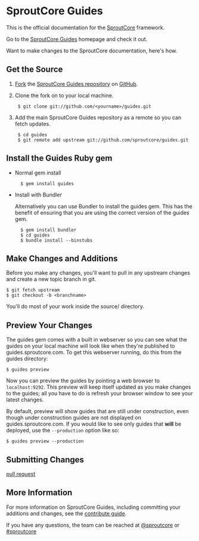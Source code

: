 SproutCore Guides
=================

This is the official documentation for the [SproutCore](http://www.sproutcore.com) framework.

Go to the [SproutCore Guides](http://guides.sproutcore.com) homepage and check it out.

Want to make changes to the SproutCore documentation, here's how.

## Get the Source

1. [Fork](https://help.github.com/articles/fork-a-repo) the [SproutCore Guides repository](https://github.com/sproutcore/guides) on [GitHub](http://github.com).

2. Clone the fork on to your local machine.

        $ git clone git://github.com/<yourname>/guides.git

3. Add the main SproutCore Guides repository as a remote so you can fetch updates.

        $ cd guides
        $ git remote add upstream git://github.com/sproutcore/guides.git

## Install the Guides Ruby gem

- Normal gem install

        $ gem install guides

- Install with Bundler

    Alternatively you can use Bundler to install the guides gem. This has the benefit of ensuring that you are using the correct version of the guides gem.

        $ gem install bundler
        $ cd guides
        $ bundle install --binstubs

## Make Changes and Additions

Before you make any changes, you'll want to pull in any upstream changes and create a new topic branch in git.

    $ git fetch upstream
    $ git checkout -b <branchname>

You'll do most of your work inside the source/ directory.

## Preview Your Changes

The guides gem comes with a built in webserver so you can see what the guides on your local machine will look like when they're published to guides.sproutcore.com. To get this webserver running, do this from the guides directory:

    $ guides preview

Now you can preview the guides by pointing a web browser to `localhost:9292`. This preview will keep itself updated as you make changes to the guides; all you have to do is refresh your browser window to see your latest changes.

By default, preview will show guides that are still under construction, even though under construction guides are not displayed on guides.sproutcore.com. If you would like to see only guides that **will** be deployed, use the `--production` option like so:

    $ guides preview --production

## Submitting Changes

[pull request](https://help.github.com/articles/using-pull-requests)

## More Information

For more information on SproutCore Guides, including committing your additions and changes, see the [contribute guide](http://guides.sproutcore.com/contribute.html).

If you have any questions, the team can be reached at [@sproutcore](http://twitter.com/#!/sproutcore)
or [#sproutcore](irc://irc.freenode.net/sproutcore)

